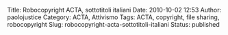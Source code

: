 Title: Robocopyright ACTA, sottotitoli italiani
Date: 2010-10-02 12:53
Author: paolojustice
Category: ACTA, Attivismo
Tags: ACTA, copyright, file sharing, robocopyright
Slug: robocopyright-acta-sottotitoli-italiani
Status: published

<object width="544" height="328"><param name="movie" value="http://www.youtube.com/v/rBjoaPeVRTw?fs=1&amp;hl=it_IT"></param><param name="allowFullScreen" value="true"></param><param name="allowscriptaccess" value="always"></param><embed src="http://www.youtube.com/v/rBjoaPeVRTw?fs=1&amp;hl=it_IT" type="application/x-shockwave-flash" allowscriptaccess="always" allowfullscreen="true" width="544" height="328"></embed></object>
